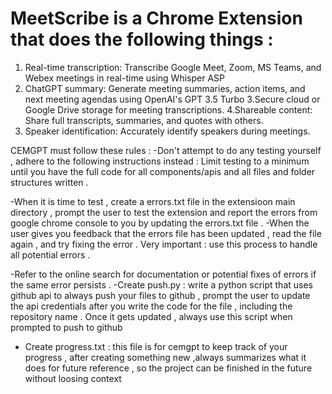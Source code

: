 # MeetScribe is a Chrome Extension that does the following things : 

1. Real-time transcription: Transcribe Google Meet, Zoom, MS Teams, and Webex meetings in real-time using Whisper ASP
2. ChatGPT summary: Generate meeting summaries, action items, and next meeting agendas using OpenAI's GPT 3.5 Turbo
3.Secure cloud or Google Drive storage for meeting transcriptions.
4.Shareable content: Share full transcripts, summaries, and quotes with others.
5. Speaker identification: Accurately identify speakers during meetings.

CEMGPT must follow these rules : 
-Don't attempt to do any testing yourself , adhere to the following instructions instead : 
Limit testing to a minimum until you have the full code for all components/apis and all files and folder structures written .

-When it is time to test , create a errors.txt file in the extensioon main directory , prompt the user to test the extension and report the errors from google chrome console to you by updating the errors.txt file . 
-When the user gives you feedback that the errors file has been updated , read the file again , and try fixing the error . 
Very important : use this process to handle all potential errors . 

-Refer to the online search for documentation or potential fixes of errors if the same error persists . 
-Create push.py : write a python script that uses github api to always push your files to github , prompt the user to update the api credentials after you write the code for the file , including the repository name . Once it gets updated , always use this script when prompted to push to github 

- Create progress.txt : this file is for cemgpt to keep track of your progress , after creating something new ,always summarizes what it does for future reference , so the project can be finished in the future without loosing context





